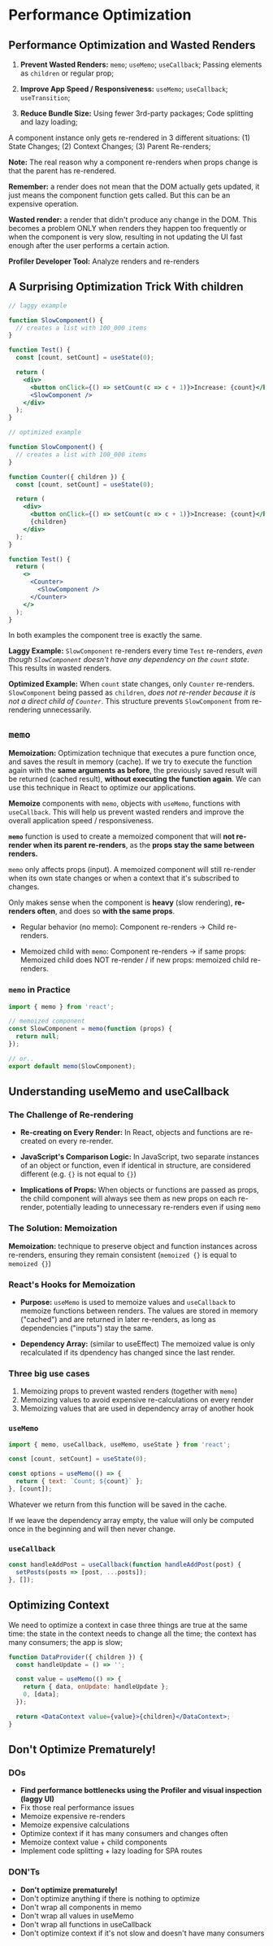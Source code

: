 # Performance Optimization

## Performance Optimization and Wasted Renders

1. **Prevent Wasted Renders:** `memo`; `useMemo`; `useCallback`; Passing elements as `children` or regular prop;

2. **Improve App Speed / Responsiveness:** `useMemo`; `useCallback`; `useTransition`;

3. **Reduce Bundle Size:** Using fewer 3rd-party packages; Code splitting and lazy loading;

A component instance only gets re-rendered in 3 different situations: (1) State Changes; (2) Context Changes; (3) Parent Re-renders;

**Note:** The real reason why a component re-renders when props change is that the parent has re-rendered.

**Remember:** a render does not mean that the DOM actually gets updated, it just means the component function gets called. But this can be an expensive operation.

**Wasted render:** a render that didn't produce any change in the DOM. This becomes a problem ONLY when renders they happen too frequently or when the component is very slow, resulting in not updating the UI fast enough after the user performs a certain action.

**Profiler Developer Tool:** Analyze renders and re-renders

## A Surprising Optimization Trick With children

```jsx
// laggy example

function SlowComponent() {
  // creates a list with 100_000 items
}

function Test() {
  const [count, setCount] = useState(0);

  return (
    <div>
      <button onClick={() => setCount(c => c + 1)}>Increase: {count}</button>
      <SlowComponent />
    </div>
  );
}
```

```jsx
// optimized example

function SlowComponent() {
  // creates a list with 100_000 items
}

function Counter({ children }) {
  const [count, setCount] = useState(0);

  return (
    <div>
      <button onClick={() => setCount(c => c + 1)}>Increase: {count}</button>
      {children}
    </div>
  );
}

function Test() {
  return (
    <>
      <Counter>
        <SlowComponent />
      </Counter>
    </>
  );
}
```

In both examples the component tree is exactly the same.

**Laggy Example:** `SlowComponent` re-renders every time `Test` re-renders, _even though `SlowComponent` doesn't have any dependency on the `count` state_. This results in wasted renders.

**Optimized Example:** When `count` state changes, only `Counter` re-renders. `SlowComponent` being passed as `children`, _does not re-render because it is not a direct child of `Counter`_. This structure prevents `SlowComponent` from re-rendering unnecessarily.

## `memo`

**Memoization:** Optimization technique that executes a pure function once, and saves the result in memory (cache). If we try to execute the function again with the **same arguments as before**, the previously saved result will be returned (cached result), **without executing the function again**. We can use this technique in React to optimize our applications.

**Memoize** components with `memo`, objects with `useMemo`, functions with `useCallback`. This will help us prevent wasted renders and improve the overall application speed / responsiveness.

**`memo`** function is used to create a memoized component that will **not re-render when its parent re-renders**, as the **props stay the same between renders.**

`memo` only affects props (input). A memoized component will still re-render when its own state changes or when a context that it's subscribed to changes.

Only makes sense when the component is **heavy** (slow rendering), **re-renders often**, and does so **with the same props**.

- Regular behavior (no memo): Component re-renders -> Child re-renders.

- Memoized child with `memo`: Component re-renders -> if same props: Memoized child does NOT re-render / if new props: memoized child re-renders.

### `memo` in Practice

```jsx
import { memo } from 'react';

// memoized component
const SlowComponent = memo(function (props) {
  return null;
});
```

```jsx
// or..
export default memo(SlowComponent);
```

## Understanding useMemo and useCallback

### The Challenge of Re-rendering

- **Re-creating on Every Render:** In React, objects and functions are re-created on every re-render.

- **JavaScript's Comparison Logic:** In JavaScript, two separate instances of an object or function, even if identical in structure, are considered different (e.g. `{}` is not equal to `{}`)

- **Implications of Props:** When objects or functions are passed as props, the child component will always see them as new props on each re-render, potentially leading to unnecessary re-renders even if using `memo`

### The Solution: Memoization

**Memoization:** technique to preserve object and function instances across re-renders, ensuring they remain consistent (`memoized {}` is equal to `memoized {}`)

### React's Hooks for Memoization

- **Purpose:** `useMemo` is used to memoize values and `useCallback` to memoize functions between renders. The values are stored in memory ("cached") and are returned in later re-renders, as long as dependencies ("inputs") stay the same.

- **Dependency Array:** (similar to useEffect) The memoized value is only recalculated if its dpendency has changed since the last render.

### Three big use cases

1. Memoizing props to prevent wasted renders (together with `memo`)
2. Memoizing values to avoid expensive re-calculations on every render
3. Memoizing values that are used in dependency array of another hook

### `useMemo`

```jsx
import { memo, useCallback, useMemo, useState } from 'react';

const [count, setCount] = useState(0);

const options = useMemo(() => {
  return { text: `Count; ${count}` };
}, [count]);
```

Whatever we return from this function will be saved in the cache.

If we leave the dependency array empty, the value will only be computed once in the beginning and will then never change.

### `useCallback`

```jsx
const handleAddPost = useCallback(function handleAddPost(post) {
  setPosts(posts => [post, ...posts]);
}, []);
```

## Optimizing Context

We need to optimize a context in case three things are true at the same time: the state in the context needs to change all the time; the context has many consumers; the app is slow;

```jsx
function DataProvider({ children }) {
  const handleUpdate = () => '';

  const value = useMemo(() => {
    return { data, onUpdate: handleUpdate };
    0, [data];
  });

  return <DataContext value={value}>{children}</DataContext>;
}
```

## Don't Optimize Prematurely!

### DOs

- **Find performance bottlenecks using the Profiler and visual inspection (laggy UI)**
- Fix those real performance issues
- Memoize expensive re-renders
- Memoize expensive calculations
- Optimize context if it has many consumers and changes often
- Memoize context value + child components
- Implement code splitting + lazy loading for SPA routes

### DON'Ts

- **Don't optimize prematurely!**
- Don't optimize anything if there is nothing to optimize
- Don't wrap all components in memo
- Don't wrap all values in useMemo
- Don't wrap all functions in useCallback
- Don't optimize context if it's not slow and doesn't have many consumers
